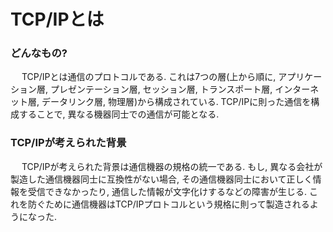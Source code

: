 # TCP/IPとは

### どんなもの?
&emsp; TCP/IPとは通信のプロトコルである. これは7つの層(上から順に, アプリケーション層, プレゼンテーション層, セッション層, トランスポート層, インターネット層, データリンク層, 物理層)から構成されている. TCP/IPに則った通信を構成することで, 異なる機器同士での通信が可能となる.

### TCP/IPが考えられた背景
&emsp; TCP/IPが考えられた背景は通信機器の規格の統一である. もし, 異なる会社が製造した通信機器同士に互換性がない場合, その通信機器同士において正しく情報を受信できなかったり, 通信した情報が文字化けするなどの障害が生じる. これを防ぐために通信機器はTCP/IPプロトコルという規格に則って製造されるようになった.